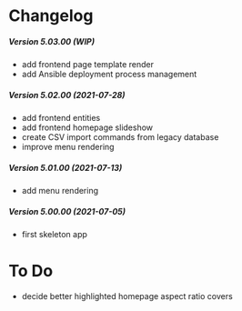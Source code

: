 Changelog
=========

##### Version 5.03.00 (WIP)
 * add frontend page template render
 * add Ansible deployment process management

##### Version 5.02.00 (2021-07-28)
 * add frontend entities
 * add frontend homepage slideshow
 * create CSV import commands from legacy database
 * improve menu rendering

##### Version 5.01.00 (2021-07-13)
 * add menu rendering

##### Version 5.00.00 (2021-07-05)
 * first skeleton app


To Do
=====

 * decide better highlighted homepage aspect ratio covers
